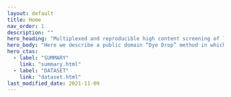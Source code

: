 ```yaml
---
layout: default
title: Home
nav_order: 1
description: ""
hero_heading: "Multiplexed and reproducible high content screening of live and fixed cells using the Dye Drop method"
hero_body: "Here we describe a public domain “Dye Drop” method in which sequential density displacement is used to perform multi-step assays for cell viability and EdU incorporation followed by immunofluorescence imaging.<br>The method is rapid, reproducible, can be readily customized, and is compatible with either manual or automated laboratory equipment."
hero_ctas:
  - label: "SUMMARY"
    link: "summary.html"
  - label: "DATASET"
    link: "dataset.html"
last_modified_date: 2021-11-09
---
```


